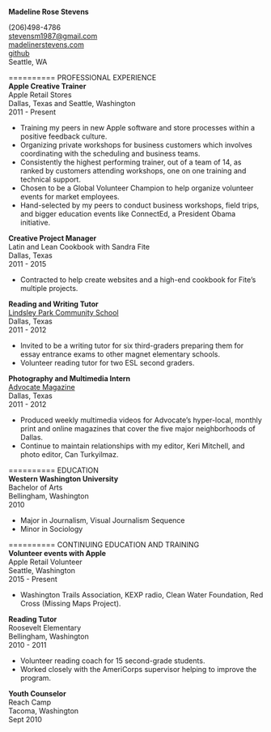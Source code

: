 
**Madeline Rose Stevens**  

(206)498-4786    
stevensm1987@gmail.com  
[madelinerstevens.com](www.madelinerstevens.com)  
[github](https://github.com/madhubs)  
Seattle, WA  

==========
PROFESSIONAL EXPERIENCE  
**Apple Creative Trainer**  
Apple Retail Stores     
Dallas, Texas and Seattle, Washington  
2011 - Present   
* Training my peers in new Apple software and store processes within a positive feedback culture.
* Organizing private workshops for business customers which involves coordinating with the scheduling and business teams.
* Consistently the highest performing trainer, out of a team of 14, as ranked by customers attending workshops, one on one training and technical support.
* Chosen to be a Global Volunteer Champion to help organize volunteer events for market employees.  
* Hand-selected by my peers to conduct business workshops, field trips, and bigger education events like ConnectEd, a President Obama initiative.  

**Creative Project Manager**   
Latin and Lean Cookbook with Sandra Fite    
Dallas, Texas     
2011 - 2015    
* Contracted to help create websites and a high-end cookbook for Fite’s multiple projects.    

**Reading and Writing Tutor**    
[Lindsley Park Community School](https://lumineducation.org/schools-lindsley-park/)  
Dallas, Texas  
2011 - 2012  
* Invited to be a writing tutor for six third-graders preparing them for essay entrance exams to other magnet elementary schools.
* Volunteer reading tutor for two ESL second graders.  

**Photography and Multimedia Intern**  
[Advocate Magazine](http://oakcliff.advocatemag.com)  
Dallas, Texas  
2011 - 2012  
* Produced weekly multimedia videos for Advocate’s hyper-local, monthly print and online magazines that cover the five major neighborhoods of Dallas.   
* Continue to maintain relationships with my editor, Keri Mitchell, and photo editor, Can Turkyilmaz.  

==========
EDUCATION   
**Western Washington University**    
Bachelor of Arts  
Bellingham, Washington  
2010  
* Major in Journalism, Visual Journalism Sequence  
*  Minor in Sociology  

==========
CONTINUING EDUCATION AND TRAINING  
**Volunteer events with Apple**   
Apple Retail Volunteer  
Seattle, Washington  
2015 - Present  
* Washington Trails Association, KEXP radio, Clean Water Foundation, Red Cross (Missing Maps Project).  

**Reading Tutor**  
Roosevelt Elementary    
Bellingham, Washington   
2010 - 2011   
* Volunteer reading coach for 15 second-grade students.  
* Worked closely with the AmeriCorps supervisor helping to improve the program.  

**Youth Counselor**  
Reach Camp  
Tacoma, Washington  
Sept 2010  
